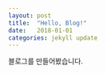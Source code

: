 ```yaml
---
layout: post
title:  "Hello, Blog!"
date:   2018-01-01
categories: jekyll update
---
```


블로그를 만들어봤습니다.
